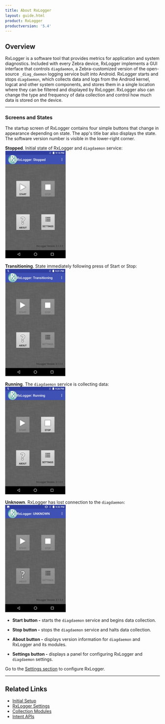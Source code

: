 ```yaml
---
title: About RxLogger
layout: guide.html
product: RxLogger
productversion: '5.4'
---
```


## Overview

RxLogger is a software tool that provides metrics for application and system diagnostics. Included with every Zebra device, RxLogger implements a GUI interface that controls `diagdaemon`, a Zebra-customized version of the open-source `_diag_daemon` logging service built into Android. RxLogger starts and stops `diagdaemon`, which collects data and logs from the Android kernel, logcat and other system components, and stores them in a single location where they can be filtered and displayed by RxLogger. RxLogger also can change the type and frequency of data collection and control how much data is stored on the device. 

-----

### Screens and States

The startup screen of RxLogger contains four simple buttons that change in appearance depending on state. The app's title bar also displays the state. The software version number is visible in the lower-right corner.


**Stopped**. Initial state of RxLogger and `diagdaemon` service: 
<img alt="" style="height:350px" src="rxlogger_stopped.png"/>
<br>

**Transitioning**. State immediately following press of Start or Stop:
<img alt="" style="height:350px" src="rxlogger_transitioning.png"/>
<br>

**Running**. The `diagdaemon` service is collecting data:
<img alt="" style="height:350px" src="rxlogger_running.png"/>
<br>

**Unknown**. RxLogger has lost connection to the `diagdaemon`:
<img alt="" style="height:350px" src="rxlogger_unknown.png"/>
<br>

* **Start button -** starts the `diagdaemon` service and begins data collection.

* **Stop button -** stops the `diagdaemon` service and halts data collection.

* **About button -** displays version information for `diagdaemon` and RxLogger and its modules.

* **Settings button -** displays a panel for configuring RxLogger and `diagdaemon` settings.

Go to the [Settings section](../settings) to configure RxLogger. 

-----

## Related Links
* [Initial Setup](../setup)
* [RxLogger Settings](../settings)
* [Collection Modules](../modules)
* [Intent APIs](../apis)

